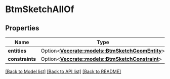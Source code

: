 # BtmSketchAllOf

## Properties

Name | Type | Description | Notes
------------ | ------------- | ------------- | -------------
**entities** | Option<[**Vec<crate::models::BtmSketchGeomEntity>**](BTMSketchGeomEntity.md)> |  | [optional]
**constraints** | Option<[**Vec<crate::models::BtmSketchConstraint>**](BTMSketchConstraint.md)> |  | [optional]

[[Back to Model list]](../README.md#documentation-for-models) [[Back to API list]](../README.md#documentation-for-api-endpoints) [[Back to README]](../README.md)


